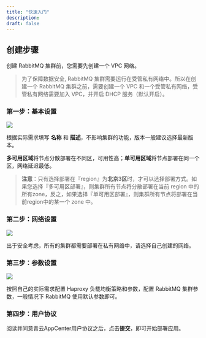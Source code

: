 ```yaml
---
title: "快速入门"
description: 
draft: false
---
```


## 创建步骤

创建 RabbitMQ 集群前，您需要先创建一个 VPC 网络。

> 为了保障数据安全, RabbitMQ 集群需要运行在受管私有网络中。所以在创建一个 RabbitMQ 集群之前，需要创建一个 VPC 和一个受管私有网络，受管私有网络需要加入 VPC，并开启 DHCP 服务（默认开启）。

### 第一步：基本设置

![](../../_images/base_setup.png)

根据实际需求填写 **名称** 和 **描述**，不影响集群的功能，版本一般建议选择最新版本。

**多可用区域**将节点分散部署在不同区，可用性高；**单可用区域**将节点部署在同一个区，网络延迟最低。

> **注意**：只有选择部署在『region』为**北京3区**时，才可以选择部署方式。如果您选择『多可用区部署』，则集群所有节点将分散部署在当前 region 中的所有zone，反之，如果选择『单可用区部署』，则集群所有节点将部署在当前region中的某一个 zone 中。


### 第二步：网络设置

![](../../_images/network_setup.png)

出于安全考虑，所有的集群都需要部署在私有网络中，请选择自己创建的网络。

### 第三步：参数设置

![](../../_images/sevice_parameter.png)

按照自己的实际需求配置 Haproxy 负载均衡策略和参数，配置 RabbitMQ 集群参数，一般情况下 RabbitMQ 使用默认参数即可。

### 第四步：用户协议

阅读并同意青云AppCenter用户协议之后，点击**提交**，即可开始部署应用。
